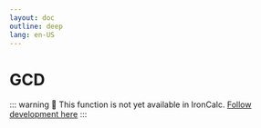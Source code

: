 ```yaml
---
layout: doc
outline: deep
lang: en-US
---
```


# GCD

::: warning
🚧 This function is not yet available in IronCalc.
[Follow development here](https://github.com/ironcalc/IronCalc/labels/Functions)
:::